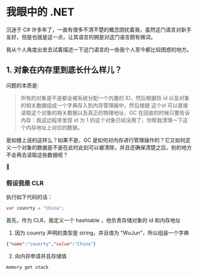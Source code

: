 # 我眼中的 .NET

沉迷于 C# 许多年了，一直有很多不清不楚的概念困扰着我，虽然这门语言对新手友好，但是也就是这一点，让其语言的拥趸对这门语言颇有微词。

我从个人角度出发去试着描述一下这门语言的一些我个人至今都比较困惑的地方。

## 1. 对象在内存里到底长什么样儿？

问题的本质是:

> 所有的对象是不是都会被系统分配一个内置的 ID，然后根据将 id 以及对象的相关数据组成一个字典存入到内存管理器中，然后根据 这个id 可以直接读取这个对象的相关数据以及真正的物理地址，GC 在回收的时候只要告诉内存：我这边程序发现 id 为 1 的这个对象已经没用了，你帮我清理一下这个内存地址上对应的数据。

是如楼上说的这样么？如果不是，GC 是如何对内存进行管理操作的？它又如何定义一个对象的数据是不是在此时此刻可以被清除，并且还确保清楚之后，别的地方不会再去读取这些数据呢？


### 假设我是 CLR

执行如下代码的话：

```c#
var counrty = "China";
```

首先，作为 CLR，我定义一个 hashtable ，他负责存储对象的 id 和内存地址

1. 因为 counrty 声明的类型是 string，并且值为 "WuJun"，所以组装一个字典 

```json
{"name":"counrty","value":"China"}
```
2. 向内存申请并且存储值

```sh
memory get stack

```